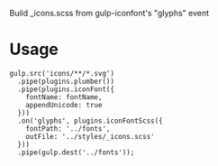 Build _icons.scss from gulp-iconfont's "glyphs" event

Usage
========

    gulp.src('icons/**/*.svg')
      .pipe(plugins.plumber())
      .pipe(plugins.iconFont({
        fontName: fontName,
        appendUnicode: true
      }))
      .on('glyphs', plugins.iconFontScss({
        fontPath: '../fonts',
        outFile: '../styles/_icons.scss'
      }))
      .pipe(gulp.dest('../fonts'));

